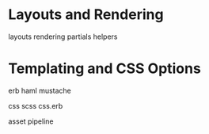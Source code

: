 Layouts and Rendering
============================

layouts
rendering
partials
helpers

Templating and CSS Options
============================

erb
haml
mustache


css
scss
css.erb

asset pipeline